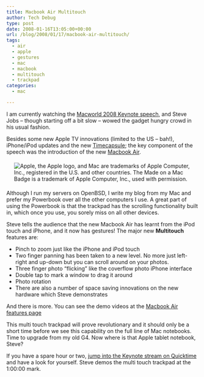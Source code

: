 ```yaml
---
title: Macbook Air Multitouch
author: Tech Debug
type: post
date: 2008-01-16T13:05:00+00:00
url: /blog/2008/01/17/macbook-air-multitouch/
tags:
  - air
  - apple
  - gestures
  - mac
  - macbook
  - multitouch
  - trackpad
categories:
  - mac

---
```

I am currently watching the [Macworld 2008 Keynote speech][1], and Steve Jobs &#8211; though starting off a bit slow &#8211; wowed the gadget hungry crowd in his usual fashion.

Besides some new Apple TV innovations (limited to the US &#8211; bah!), iPhone/iPod updates and the new [Timecapsule][2]; the key component of the speech was the introduction of the new [Macbook Air][3]. [<img style="float: left; border: none; margin: 20px" src='https://techdebug.com/wp-content/uploads/2008/01/madeonamac20050720.gif' alt='Apple, the Apple logo, and Mac are trademarks of Apple Computer, Inc., registered in the U.S. and other countries. The Made on a Mac Badge is a trademark of Apple Computer, Inc., used with permission.' />][4]

Although I run my servers on OpenBSD, I write my blog from my Mac and prefer my Powerbook over all the other computers I use. A great part of using the Powerbook is that the trackpad has the scrolling functionality built in, which once you use, you sorely miss on all other devices.

Steve tells the audience that the new Macbook Air has learnt from the iPod touch and iPhone, and it now has gestures! The major new **Multitouch** features are:

  * Pinch to zoom just like the iPhone and iPod touch
  * Two finger panning has been taken to a new level. No more just left-right and up-down but you can scroll around on your photos.
  * Three finger photo &#8220;flicking&#8221; like the coverflow photo iPhone interface
  * Double tap to mark a window to drag it around
  * Photo rotation
  * There are also a number of space saving innovations on the new hardware which Steve demonstrates

And there is more. You can see the demo videos at the [Macbook Air features page][5]

This multi touch trackpad will prove revolutionary and it should only be a short time before we see this capability on the full line of Mac notebooks. Time to upgrade from my old G4. Now where is that Apple tablet notebook, Steve?

If you have a spare hour or two, [jump into the Keynote stream on Quicktime][1] and have a look for yourself. Steve demos the multi touch trackpad at the 1:00:00 mark.

 [1]: http://www.apple.com/quicktime/qtv/keynote/
 [2]: http://www.apple.com/timecapsule/
 [3]: http://www.apple.com/macbookair/
 [4]: http://store.apple.com/ "Made on a Mac"
 [5]: http://www.apple.com/macbookair/features.html